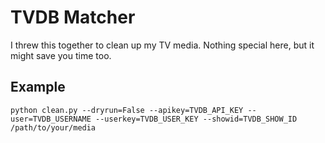 # TVDB Matcher

I threw this together to clean up my TV media. Nothing special here, but it might save you time too.


## Example

```
python clean.py --dryrun=False --apikey=TVDB_API_KEY --user=TVDB_USERNAME --userkey=TVDB_USER_KEY --showid=TVDB_SHOW_ID /path/to/your/media
```
